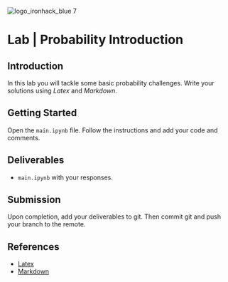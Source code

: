 ![logo_ironhack_blue 7](https://user-images.githubusercontent.com/23629340/40541063-a07a0a8a-601a-11e8-91b5-2f13e4e6b441.png)


# Lab | Probability Introduction

## Introduction

In this lab you will tackle some basic probability challenges. Write your solutions using *Latex* and *Markdown*. 

## Getting Started

Open the `main.ipynb` file. Follow the instructions and add your code and comments.

## Deliverables

- `main.ipynb` with your responses.

## Submission

Upon completion, add your deliverables to git. Then commit git and push your branch to the remote.

## References

- [Latex](https://www.codecogs.com/latex/eqneditor.php)
- [Markdown](https://github.com/adam-p/markdown-here/wiki/Markdown-Cheatsheet)
